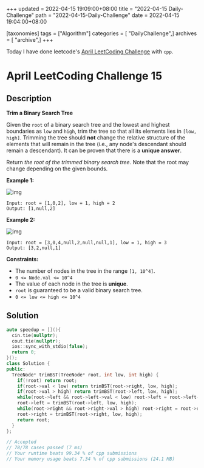 +++
updated = 2022-04-15 19:09:00+08:00
title = "2022-04-15 Daily-Challenge"
path = "2022-04-15-Daily-Challenge"
date = 2022-04-15 19:04:00+08:00

[taxonomies]
tags = ["Algorithm"]
categories = [ "DailyChallenge",]
archives = [ "archive",]
+++

Today I have done leetcode's [April LeetCoding Challenge](https://leetcode.com/problems/search-in-a-binary-search-tree/) with `cpp`.

<!-- more -->

# April LeetCoding Challenge 15

## Description

**Trim a Binary Search Tree**

Given the `root` of a binary search tree and the lowest and highest boundaries as `low` and `high`, trim the tree so that all its elements lies in `[low, high]`. Trimming the tree should **not** change the relative structure of the elements that will remain in the  tree (i.e., any node's descendant should remain a descendant). It can be proven that there is a **unique answer**.

Return *the root of the trimmed binary search tree*. Note that the root may change depending on the given bounds.

 

**Example 1:**

![img](https://assets.leetcode.com/uploads/2020/09/09/trim1.jpg)

```
Input: root = [1,0,2], low = 1, high = 2
Output: [1,null,2]
```

**Example 2:**

![img](https://assets.leetcode.com/uploads/2020/09/09/trim2.jpg)

```
Input: root = [3,0,4,null,2,null,null,1], low = 1, high = 3
Output: [3,2,null,1]
```

 

**Constraints:**

- The number of nodes in the tree in the range `[1, 10^4]`.
- `0 <= Node.val <= 10^4`
- The value of each node in the tree is **unique**.
- `root` is guaranteed to be a valid binary search tree.
- `0 <= low <= high <= 10^4`

## Solution

``` cpp
auto speedup = [](){
  cin.tie(nullptr);
  cout.tie(nullptr);
  ios::sync_with_stdio(false);
  return 0;
}();
class Solution {
public:
  TreeNode* trimBST(TreeNode* root, int low, int high) {
    if(!root) return root;
    if(root->val < low) return trimBST(root->right, low, high);
    if(root->val > high) return trimBST(root->left, low, high);
    while(root->left && root->left->val < low) root->left = root->left->right;
    root->left = trimBST(root->left, low, high);
    while(root->right && root->right->val > high) root->right = root->right->left;
    root->right = trimBST(root->right, low, high);
    return root;
  }
};

// Accepted
// 78/78 cases passed (7 ms)
// Your runtime beats 99.34 % of cpp submissions
// Your memory usage beats 7.34 % of cpp submissions (24.1 MB)
```
